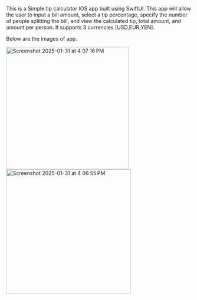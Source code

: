 This is a Simple tip calculator IOS app built using SwiftUI. 
This app will allow the user to input a bill amount, select a tip percentage, specify the number of people splitting the bill, and view the calculated tip, total amount, and amount per person.
It supports 3 currencies [USD,EUR,YEN].


Below are the images of app.

<img width="332" alt="Screenshot 2025-01-31 at 4 07 16 PM" src="https://github.com/user-attachments/assets/3020603a-d8de-452b-811a-ceffeed7570d" />









<img width="338" alt="Screenshot 2025-01-31 at 4 06 55 PM" src="https://github.com/user-attachments/assets/94174d72-e374-4590-85f4-2d1c8e1fc1ea" />

